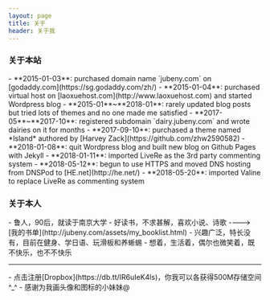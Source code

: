 ```yaml
---
layout: page 
title: 关于
header: 关于我
---
```

<h3>关于本站</h3>
- **2015-01-03**: purchased domain name `jubeny.com` on [godaddy.com](https://sg.godaddy.com/zh/)
- **2015-01-04**: purchased virtual host on [laoxuehost.com](http://www.laoxuehost.com) and started Wordpress blog
- **2015-01**~**2018-01**: rarely updated blog posts but tried lots of themes and no one made me satisfied
- **2017-05**~**2017-10**: registered subdomain `dairy.jubeny.com` and wrote dairies on it for months
- **2017-09-10**: purchased a theme named *Island* authored by [Harvey Zack](https://github.com/zhw2590582)
- **2018-01-08**: quit Wordpress blog and built new blog on Github Pages with Jekyll 
- **2018-01-11**: imported LiveRe as the 3rd party commenting system 
- **2018-05-12**: begun to use HTTPS and moved DNS hosting from DNSPod to [HE.net](http://he.net/)
- **2018-05-20**: imported Valine to replace LiveRe as commenting system

<h3>关于本人</h3>
- 鲁人，90后，就读于南京大学
- 好读书，不求甚解，喜欢小说、诗歌 ----> [我的书单](http://jubeny.com/assets/my_booklist.html)
- 兴趣广泛，特长没有，目前在健身、学日语、玩滑板和养蜥蜴
- 想着，生活着，偶尔也微笑着，既不快乐，也不不快乐
<hr>
- 点击注册[Dropbox](https://db.tt/IR6uIeK4ls)，你我可以各获得500M存储空间^_^
- 感谢为我画头像和图标的小妹妹@